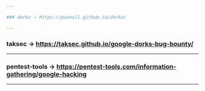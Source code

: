 ```yaml
---

### dorkz → https://paxnull.github.io/dorkz/

---
```


### taksec → https://taksec.github.io/google-dorks-bug-bounty/

---

### pentest-tools → https://pentest-tools.com/information-gathering/google-hacking

---
